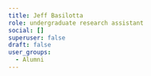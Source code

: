 ```yaml
---
title: Jeff Basilotta
role: undergraduate research assistant
social: []
superuser: false
draft: false
user_groups:
  - Alumni
---
```

